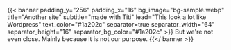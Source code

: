 ---
---

{{< banner padding_y="256" padding_x="16" bg_image="bg-sample.webp" title="Another site" subtitle="made with Titi" lead="This look a lot like Wordpress" text_color="#1a202c" separator=true separator_width="64" separator_height="16" separator_bg_color="#1a202c" >}}
  But we're not even close. Mainly because it is not our purpose.
{{</ banner >}}
